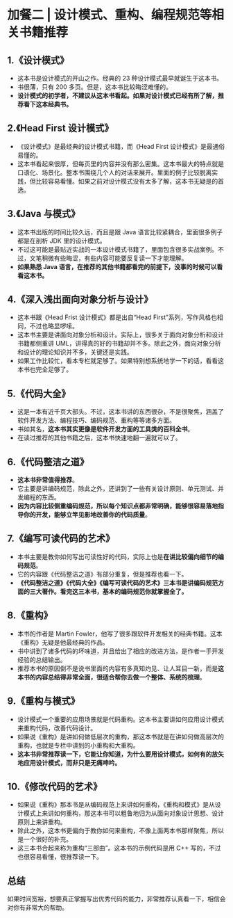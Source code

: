 # 加餐二 | 设计模式、重构、编程规范等相关书籍推荐

## 1.《设计模式》

- 这本书是设计模式的开山之作。经典的 23 种设计模式最早就诞生于这本书。
- 书很薄，只有 200 多页。但是，这本书比较晦涩难懂的。
- **设计模式的初学者，不建议从这本书看起。如果对设计模式已经有所了解，推荐看下这本经典书。**

## 2.《Head First 设计模式》

- 《设计模式》是最经典的设计模式书籍，而《Head First 设计模式》是最通俗易懂的。
- 这本书看起来很厚，但每页里的内容并没有那么密集。这本书最大的特点就是口语化、场景化。整本书围绕几个人的对话来展开。里面的例子比较脱离实践，但比较容易看懂。如果之前对设计模式没有太多了解，这本书无疑是的首选。

## 3.《Java 与模式》

- 这本书出版的时间比较久远，而且是跟 Java 语言比较紧耦合，里面很多例子都是在剖析 JDK 里的设计模式。
- 不过这可能是最贴近实战的一本设计模式书籍了，里面包含很多实战案例。不过，文笔稍微有些晦涩，有些内容可能要反复读一下才能理解。
- **如果熟悉 Java 语言，在推荐的其他书籍都看完的前提下，没事的时候可以看看这本书。**

## 4.《深入浅出面向对象分析与设计》

- 这本书跟《Head Frist 设计模式》都是出自“Head First”系列，写作风格也相同，不过也略显啰嗦。
- 这本书主要是讲面向对象分析和设计。实际上，很多关于面向对象分析和设计书籍都侧重讲 UML，讲得真的好的书籍却并不多。除此之外，面向对象分析和设计的理论知识并不多，关键还是实践。
- 如果工作比较忙，看本专栏就足够了。如果特别想系统地学一下的话，看看这本书也完全足够了。

## 5.《代码大全》

- 这是一本有近千页大部头。不过，这本书讲的东西很杂，不是很聚焦，涵盖了软件开发方法、编程技巧、编码规范、重构等等诸多方面。
- 书如其名，**这本书其实更像是软件开发方面的工具类的百科全书**。
- 在读过推荐的其他书籍之后，这本书快速地翻一遍就可以了。

## 6.《代码整洁之道》

- **这本书非常值得推荐**。
- 它主要是讲编码规范，除此之外，还讲到了一些有关设计原则、单元测试、并发编程的东西。
- **因为内容比较侧重编码规范，所以每个知识点都非常明确，能够很容易落地指导你的开发，能够立竿见影地改善你的代码质量**。

## 7.《编写可读代码的艺术》

- 本书主要是教你如何写出可读性好的代码，实际上也是**在讲比较偏向细节的编码规范**。
- 它的内容跟《代码整洁之道》有部分重复，但是推荐也看一下。
- **《代码整洁之道》《代码大全》《编写可读代码的艺术》三本书是讲编码规范方面的三大著作。看完这三本书，基本的编码规范你就掌握全了。**

## 8.《重构》

- 本书的作者是 Martin Fowler，他写了很多跟软件开发相关的经典书籍。这本《重构》无疑是他最经典的作品。
- 书中讲到了诸多代码的坏味道，并且给出了相应的改进方法，是作者一手开发经验的总结输出。
- 推荐本书的原因倒不是说书里面的内容有多真知灼见、让人耳目一新，而是**这本书的内容总结得非常全面，很适合帮你去做一个整体、系统的梳理**。

## 9.《重构与模式》

- 设计模式一个重要的应用场景就是代码重构。这本书主要讲如何应用设计模式来重构代码，改善代码设计。
- 如果说《重构》是讲如何做低层次的重构，那这本书就是在讲如何做高层次的重构，也就是专栏中讲到的小重构和大重构。
- **这本书非常推荐读一下，它能让你知道，为什么要用设计模式，如何有的放矢地应用设计模式，而非只是无痛呻吟。**

## 10.《修改代码的艺术》

- 如果说《重构》那本书是从编码规范上来讲如何重构，《重构和模式》是从设计模式上来讲如何重构，那这本书可以粗鲁地归为从面向对象设计思想、设计原则上来讲重构。
- 除此之外，这本书更偏向于教你如何来重构，不像上面两本书那样聚焦，所以是一个很好的补充。
- 这三本书合起来称为重构“三部曲”。这本书的示例代码是用 C++ 写的，不过也很容易看懂，很推荐读一下。

## 总结

如果时间宽裕，想要真正掌握写出优秀代码的能力，非常推荐认真看一下，相信会对你有非常大的帮助。


